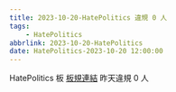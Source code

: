 ```yaml
---
title: 2023-10-20-HatePolitics 違規 0 人
tags:
    - HatePolitics
abbrlink: 2023-10-20-HatePolitics
date: HatePolitics-2023-10-20 12:00:00
---
```

HatePolitics 板 [板規連結](https://www.ptt.cc/bbs/HatePolitics/M.1617115262.A.D60.html)
昨天違規 0 人
